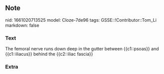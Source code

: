 ## Note
nid: 1661020713525
model: Cloze-7de96
tags: GSSE::!Contributor::Tom_Li
markdown: false

### Text
<div>
  The femoral nerve runs down deep in the gutter between
  {{c1::psoas}} and {{c1::iliacus}} behind the {{c2::iliac fascia}}
</div>

### Extra


